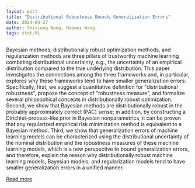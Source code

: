 ```yaml
---
layout: post
title: "Distributional Robustness Bounds Generalization Errors"
date: 2024-04-27
author: Shixiong Wang, Haowei Wang
tags: stat.ML
---
```


Bayesian methods, distributionally robust optimization methods, and regularization methods are three pillars of trustworthy machine learning combating distributional uncertainty, e.g., the uncertainty of an empirical distribution compared to the true underlying distribution. This paper investigates the connections among the three frameworks and, in particular, explores why these frameworks tend to have smaller generalization errors. Specifically, first, we suggest a quantitative definition for "distributional robustness", propose the concept of "robustness measure", and formalize several philosophical concepts in distributionally robust optimization. Second, we show that Bayesian methods are distributionally robust in the probably approximately correct (PAC) sense; in addition, by constructing a Dirichlet-process-like prior in Bayesian nonparametrics, it can be proven that any regularized empirical risk minimization method is equivalent to a Bayesian method. Third, we show that generalization errors of machine learning models can be characterized using the distributional uncertainty of the nominal distribution and the robustness measures of these machine learning models, which is a new perspective to bound generalization errors, and therefore, explain the reason why distributionally robust machine learning models, Bayesian models, and regularization models tend to have smaller generalization errors in a unified manner.

[Read more](https://arxiv.org/abs/2212.09962)